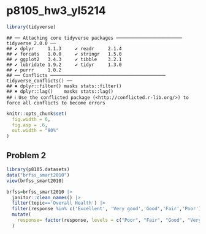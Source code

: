 p8105_hw3_yl5214
================

``` r
library(tidyverse)
```

    ## ── Attaching core tidyverse packages ──────────────────────── tidyverse 2.0.0 ──
    ## ✔ dplyr     1.1.3     ✔ readr     2.1.4
    ## ✔ forcats   1.0.0     ✔ stringr   1.5.0
    ## ✔ ggplot2   3.4.3     ✔ tibble    3.2.1
    ## ✔ lubridate 1.9.2     ✔ tidyr     1.3.0
    ## ✔ purrr     1.0.2     
    ## ── Conflicts ────────────────────────────────────────── tidyverse_conflicts() ──
    ## ✖ dplyr::filter() masks stats::filter()
    ## ✖ dplyr::lag()    masks stats::lag()
    ## ℹ Use the conflicted package (<http://conflicted.r-lib.org/>) to force all conflicts to become errors

``` r
knitr::opts_chunk$set(
  fig.width = 6,
  fig.asp = .6,
  out.width = "90%"
)
```

## Problem 2

``` r
library(p8105.datasets)
data("brfss_smart2010")
view(brfss_smart2010)
```

``` r
brfss=brfss_smart2010 |> 
  janitor::clean_names() |> 
  filter(topic=='Overall Health') |> 
  filter(response %in% c('Excellent', 'Very good','Good','Fair','Poor')) |> 
  mutate(
    response= factor(response, levels = c("Poor", "Fair", "Good", "Very good","Excellent"), ordered = TRUE)
  )
```
